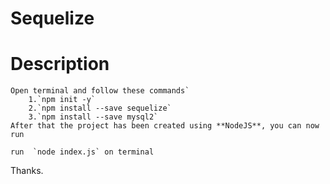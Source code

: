 #  Sequelize 

# Description
    Open terminal and follow these commands`
        1.`npm init -y`
        2.`npm install --save sequelize`
        3.`npm install --save mysql2`
    After that the project has been created using **NodeJS**, you can now run

```
run  `node index.js` on terminal

```

Thanks.
